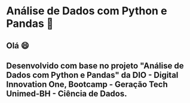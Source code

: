 # Análise de Dados com Python e Pandas 🐍
## Olá 😄
## Desenvolvido com base no projeto "Análise de Dados com Python e Pandas" da DIO - Digital Innovation One, Bootcamp - Geração Tech Unimed-BH - Ciência de Dados.
